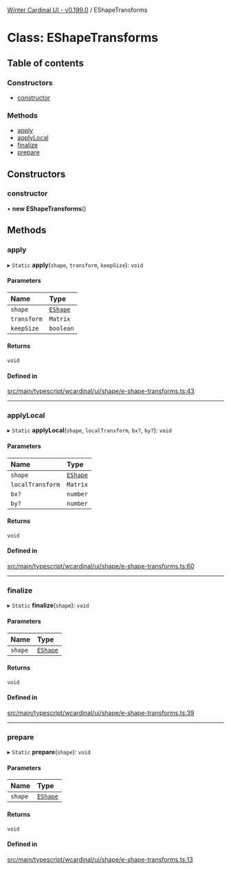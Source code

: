 [Winter Cardinal UI - v0.199.0](../index.md) / EShapeTransforms

# Class: EShapeTransforms

## Table of contents

### Constructors

- [constructor](EShapeTransforms.md#constructor)

### Methods

- [apply](EShapeTransforms.md#apply)
- [applyLocal](EShapeTransforms.md#applylocal)
- [finalize](EShapeTransforms.md#finalize)
- [prepare](EShapeTransforms.md#prepare)

## Constructors

### constructor

• **new EShapeTransforms**()

## Methods

### apply

▸ `Static` **apply**(`shape`, `transform`, `keepSize`): `void`

#### Parameters

| Name | Type |
| :------ | :------ |
| `shape` | [`EShape`](../interfaces/EShape.md) |
| `transform` | `Matrix` |
| `keepSize` | `boolean` |

#### Returns

`void`

#### Defined in

[src/main/typescript/wcardinal/ui/shape/e-shape-transforms.ts:43](https://github.com/winter-cardinal/winter-cardinal-ui/blob/v0.199.0/src/main/typescript/wcardinal/ui/shape/e-shape-transforms.ts#L43)

___

### applyLocal

▸ `Static` **applyLocal**(`shape`, `localTransform`, `bx?`, `by?`): `void`

#### Parameters

| Name | Type |
| :------ | :------ |
| `shape` | [`EShape`](../interfaces/EShape.md) |
| `localTransform` | `Matrix` |
| `bx?` | `number` |
| `by?` | `number` |

#### Returns

`void`

#### Defined in

[src/main/typescript/wcardinal/ui/shape/e-shape-transforms.ts:60](https://github.com/winter-cardinal/winter-cardinal-ui/blob/v0.199.0/src/main/typescript/wcardinal/ui/shape/e-shape-transforms.ts#L60)

___

### finalize

▸ `Static` **finalize**(`shape`): `void`

#### Parameters

| Name | Type |
| :------ | :------ |
| `shape` | [`EShape`](../interfaces/EShape.md) |

#### Returns

`void`

#### Defined in

[src/main/typescript/wcardinal/ui/shape/e-shape-transforms.ts:39](https://github.com/winter-cardinal/winter-cardinal-ui/blob/v0.199.0/src/main/typescript/wcardinal/ui/shape/e-shape-transforms.ts#L39)

___

### prepare

▸ `Static` **prepare**(`shape`): `void`

#### Parameters

| Name | Type |
| :------ | :------ |
| `shape` | [`EShape`](../interfaces/EShape.md) |

#### Returns

`void`

#### Defined in

[src/main/typescript/wcardinal/ui/shape/e-shape-transforms.ts:13](https://github.com/winter-cardinal/winter-cardinal-ui/blob/v0.199.0/src/main/typescript/wcardinal/ui/shape/e-shape-transforms.ts#L13)
